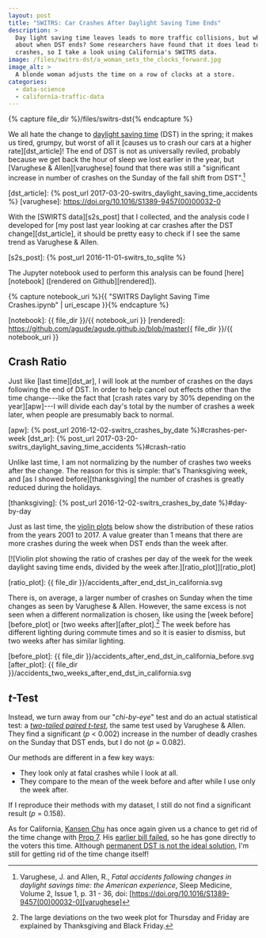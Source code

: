 ```yaml
---
layout: post
title: "SWITRS: Car Crashes After Daylight Saving Time Ends"
description: >
  Day light saving time leaves leads to more traffic collisions, but what
  about when DST ends? Some researchers have found that it does lead to more
  crashes, so I take a look using California's SWITRS data.
image: /files/switrs-dst/a_woman_sets_the_clocks_forward.jpg
image_alt: >
  A blonde woman adjusts the time on a row of clocks at a store.
categories: 
  - data-science
  - california-traffic-data 
---
```


{% capture file_dir %}/files/switrs-dst{% endcapture %}

We all hate the change to [daylight saving time][dst] (DST) in the spring; it
makes us tired, grumpy, but worst of all it [causes us to crash our cars at a
higher rate][dst_article]! The end of DST is not as universally reviled,
probably because we get back the hour of sleep we lost earlier in the year,
but [Varughese & Allen][varughese] found that there was still a "significant
increase in number of crashes on the Sunday of the fall shift from
DST".[^varughese_cite]

[^varughese_cite]: Varughese, J. and Allen, R., _Fatal accidents following changes in daylight savings time: the American experience_, Sleep Medicine, Volume 2, Issue 1, p. 31 - 36, doi: [https://doi.org/10.1016/S1389-9457(00)00032-0][varughese]

[dst]: https://en.wikipedia.org/wiki/Daylight_saving_time
[dst_article]: {% post_url 2017-03-20-switrs_daylight_saving_time_accidents %}
[varughese]: https://doi.org/10.1016/S1389-9457(00)00032-0

With the [SWIRTS data][s2s_post] that I collected, and the analysis code I
developed for [my post last year looking at car crashes after the DST
change][dst_article], it should be pretty easy to check if I see the same
trend as Varughese & Allen.

[s2s_post]: {% post_url 2016-11-01-switrs_to_sqlite %}

The Jupyter notebook used to perform this analysis can be found
[here][notebook] ([rendered on Github][rendered]).

{% capture notebook_uri %}{{ "SWITRS Daylight Saving Time Crashes.ipynb" | uri_escape }}{% endcapture %} 

[notebook]: {{ file_dir }}/{{ notebook_uri }}
[rendered]: https://github.com/agude/agude.github.io/blob/master{{ file_dir }}/{{ notebook_uri }}

## Crash Ratio

Just like [last time][dst_ar], I will look at the number of crashes on the
days following the end of DST. In order to help cancel out effects other than
the time change---like the fact that [crash rates vary by 30% depending on the
year][apw]---I will divide each day's total by the number of crashes a week
later, when people are presumably back to normal. 

[apw]: {% post_url 2016-12-02-switrs_crashes_by_date %}#crashes-per-week
[dst_ar]: {% post_url 2017-03-20-switrs_daylight_saving_time_accidents %}#crash-ratio

Unlike last time, I am not normalizing by the number of crashes two weeks
after the change. The reason for this is simple: that's Thanksgiving week, and
[as I showed before][thanksgiving] the number of crashes is greatly reduced
during the holidays.

[thanksgiving]: {% post_url 2016-12-02-switrs_crashes_by_date %}#day-by-day

Just as last time, the [violin plots][violin] below show the distribution of
these ratios from the years 2001 to 2017. A value greater than 1 means that
there are more crashes during the week when DST ends than the week after.

[violin]: https://en.wikipedia.org/wiki/Violin_plot

[![Violin plot showing the ratio of crashes per day of the week for the week
daylight saving time ends, divided by the week
after.][ratio_plot]][ratio_plot]

[ratio_plot]: {{ file_dir }}/accidents_after_end_dst_in_california.svg

There is, on average, a larger number of crashes on Sunday when the time
changes as seen by Varughese & Allen. However, the same excess is not seen
when a different normalization is chosen, like using the [week
before][before_plot] or [two weeks after][after_plot].[^after] The week before
has different lighting during commute times and so it is easier to dismiss,
but two weeks after has similar lighting.

[before_plot]: {{ file_dir }}/accidents_after_end_dst_in_california_before.svg
[after_plot]: {{ file_dir }}/accidents_two_weeks_after_end_dst_in_california.svg
[^after]: The large deviations on the two week plot for Thursday and Friday are explained by Thanksgiving and Black Friday.

## _t_-Test

Instead, we turn away from our "_chi-by-eye_" test and do an actual
statistical test: a [_two-tailed paired t-test_][paired_t-test], the same test
used by Varughese & Allen. They find a significant (_p_ < 0.002) increase in
the number of deadly crashes on the Sunday that DST ends, but I do not (_p_
= 0.082).

Our methods are different in a few key ways: 

- They look only at fatal crashes while I look at all.
- They compare to the mean of the week before and after while I use only the week after.

If I reproduce their methods with my dataset, I still do not find a
significant result (_p_ = 0.158).

[paired_t-test]: https://en.wikipedia.org/wiki/Student%27s_t-test#Paired_samples

As for California, [Kansen Chu][chu] has once again given us a chance to get
rid of the time change with [Prop 7][prop7]. His [earlier bill
failed][ab-385], so he has gone directly to the voters this time. Although
[permanent DST is not the ideal solution][usc], I'm still for getting rid of
the time change itself!

[chu]: https://en.wikipedia.org/wiki/Kansen_Chu
[prop7]: https://ballotpedia.org/California_Proposition_7,_Permanent_Daylight_Saving_Time_Measure_(2018)
[usc]: https://medium.com/@USC/why-proposition-7-is-bad-for-public-health-825905ba54f6
[ab-385]: https://leginfo.legislature.ca.gov/faces/billTextClient.xhtml?bill_id=201520160AB385
